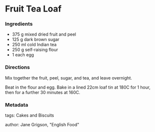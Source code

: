 # Fruit Tea Loaf

### Ingredients

 * 375 g mixed dried fruit and peel
 * 125 g dark brown sugar
 * 250 ml cold Indian tea
 * 250 g self-raising flour
 * 1 each egg

### Directions

Mix together the fruit, peel, sugar, and tea, and leave overnight.

Beat in the flour and egg. Bake in a lined 22cm loaf tin at 180C for 1 hour, then for a further 30 minutes at 160C.

### Metadata

tags: Cakes and Biscuits

author: Jane Grigson, "English Food"
